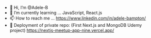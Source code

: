 - 👋 Hi, I’m @Adele-B
- 🌱 I’m currently learning ... JavaScript, React.js
- 📫 How to reach me ... https://www.linkedin.com/in/adele-bampton/
- 🔏 Deployment of private repo: (First Next.js and MongoDB Udemy project) https://nextjs-meetup-app-nine.vercel.app/
<!---
Adele-B/Adele-B is a ✨ special ✨ repository because its `README.md` (this file) appears on your GitHub profile.
You can click the Preview link to take a look at your changes.
--->

